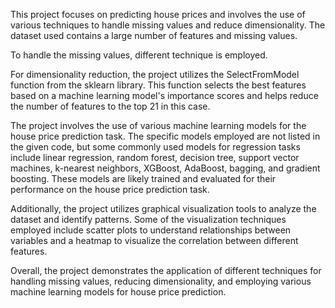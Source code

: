 This project focuses on predicting house prices and involves the use of various techniques to handle missing values and reduce dimensionality. The dataset used contains a large number of features and missing values. 

To handle the missing values, different technique is employed. 

For dimensionality reduction, the project utilizes the SelectFromModel function from the sklearn library. This function selects the best features based on a machine learning model's importance scores and helps reduce the number of features to the top 21 in this case. 

The project involves the use of various machine learning models for the house price prediction task. The specific models employed are not listed in the given code, but some commonly used models for regression tasks include linear regression, random forest, decision tree, support vector machines, k-nearest neighbors, XGBoost, AdaBoost, bagging, and gradient boosting. These models are likely trained and evaluated for their performance on the house price prediction task.

Additionally, the project utilizes graphical visualization tools to analyze the dataset and identify patterns. Some of the visualization techniques employed include scatter plots to understand relationships between variables and a heatmap to visualize the correlation between different features.

Overall, the project demonstrates the application of different techniques for handling missing values, reducing dimensionality, and employing various machine learning models for house price prediction. 
